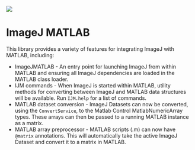 ![](http://jenkins.imagej.net/job/ImageJ-MATLAB/lastBuild/badge/icon)

ImageJ MATLAB
=============

This library provides a variety of features for integrating ImageJ with MATLAB, including:

* ImageJMATLAB - An entry point for launching ImageJ from within MATLAB and ensuring all ImageJ dependencies are loaded in the MATLAB class loader.
* IJM commands - When ImageJ is started within MATLAB, utility methods for converting between ImageJ and MATLAB data structures will be available. Run `IJM.help` for a list of commands.
* MATLAB dataset conversion - ImageJ Datasets can now be converted, using the `ConvertService`, to the Matlab Control MatlabNumericArray types. These arrays can then be passed to a running MATLAB instance as a matrix.
* MATLAB array preprocessor - MATLAB scripts (.m) can now have `@matrix` annotations. This will automatically take the active ImageJ Dataset and convert it to a matrix in MATLAB.
